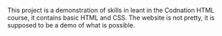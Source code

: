 This project is a demonstration of skills in leant in the Codnation HTML course, it contains basic HTML and CSS.
The website is not pretty, it is supposed to be a demo of what is possible. 
